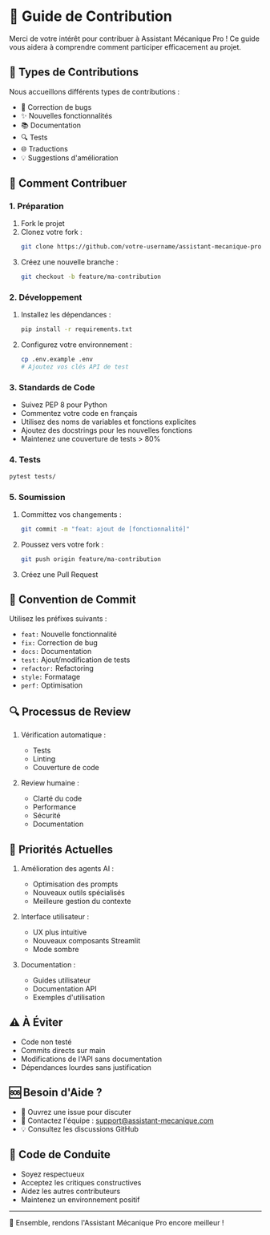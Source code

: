 # 🤝 Guide de Contribution

Merci de votre intérêt pour contribuer à Assistant Mécanique Pro ! Ce guide vous aidera à comprendre comment participer efficacement au projet.

## 🌟 Types de Contributions

Nous accueillons différents types de contributions :
- 🐛 Correction de bugs
- ✨ Nouvelles fonctionnalités
- 📚 Documentation
- 🔍 Tests
- 🌐 Traductions
- 💡 Suggestions d'amélioration

## 🚀 Comment Contribuer

### 1. Préparation
1. Fork le projet
2. Clonez votre fork :
   ```bash
   git clone https://github.com/votre-username/assistant-mecanique-pro.git
   ```
3. Créez une nouvelle branche :
   ```bash
   git checkout -b feature/ma-contribution
   ```

### 2. Développement
1. Installez les dépendances :
   ```bash
   pip install -r requirements.txt
   ```
2. Configurez votre environnement :
   ```bash
   cp .env.example .env
   # Ajoutez vos clés API de test
   ```

### 3. Standards de Code
- Suivez PEP 8 pour Python
- Commentez votre code en français
- Utilisez des noms de variables et fonctions explicites
- Ajoutez des docstrings pour les nouvelles fonctions
- Maintenez une couverture de tests > 80%

### 4. Tests
```bash
pytest tests/
```

### 5. Soumission
1. Committez vos changements :
   ```bash
   git commit -m "feat: ajout de [fonctionnalité]"
   ```
2. Poussez vers votre fork :
   ```bash
   git push origin feature/ma-contribution
   ```
3. Créez une Pull Request

## 📝 Convention de Commit

Utilisez les préfixes suivants :
- `feat:` Nouvelle fonctionnalité
- `fix:` Correction de bug
- `docs:` Documentation
- `test:` Ajout/modification de tests
- `refactor:` Refactoring
- `style:` Formatage
- `perf:` Optimisation

## 🔍 Processus de Review

1. Vérification automatique :
   - Tests
   - Linting
   - Couverture de code

2. Review humaine :
   - Clarté du code
   - Performance
   - Sécurité
   - Documentation

## 🎯 Priorités Actuelles

1. Amélioration des agents AI :
   - Optimisation des prompts
   - Nouveaux outils spécialisés
   - Meilleure gestion du contexte

2. Interface utilisateur :
   - UX plus intuitive
   - Nouveaux composants Streamlit
   - Mode sombre

3. Documentation :
   - Guides utilisateur
   - Documentation API
   - Exemples d'utilisation

## ⚠️ À Éviter

- Code non testé
- Commits directs sur main
- Modifications de l'API sans documentation
- Dépendances lourdes sans justification

## 🆘 Besoin d'Aide ?

- 💬 Ouvrez une issue pour discuter
- 📧 Contactez l'équipe : support@assistant-mecanique.com
- 💡 Consultez les discussions GitHub

## 🙏 Code de Conduite

- Soyez respectueux
- Acceptez les critiques constructives
- Aidez les autres contributeurs
- Maintenez un environnement positif

---

💪 Ensemble, rendons l'Assistant Mécanique Pro encore meilleur !
